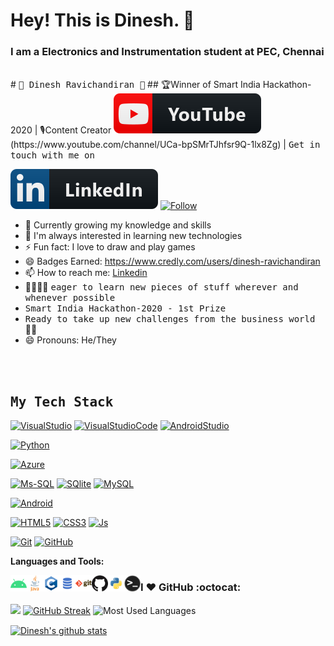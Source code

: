 # Hey! This is Dinesh. 👋
### I am a Electronics and Instrumentation student at PEC, Chennai
<br>
# <samp> 🤖 Dinesh Ravichandiran  🤖</samp>
##  🏆Winner of Smart India Hackathon-2020 | 🎙Content Creator <img src="https://raw.githubusercontent.com/8bithemant/8bithemant/master/svg/streaming/youtube.svg" >(https://www.youtube.com/channel/UCa-bpSMrTJhfsr9Q-1lx8Zg) | 
<samp> Get in touch with me on </samp> 

[<img src="https://raw.githubusercontent.com/8bithemant/8bithemant/master/svg/social/linkedin.svg" >](https://www.linkedin.com/in/dinesh-ravichandiran)
[![Follow](https://img.shields.io/twitter/follow/DINESHR0808?color=1DA1F2&logo=twitter&style=for-the-badge)](https://twitter.com/intent/follow?original_referer=https%3A%2F%2Fgithub.com%2FDINESHR0808&screen_name=DINESHR0808)


- 🔭 Currently growing my knowledge and skills
- 📱  I'm always interested in learning new technologies
- ⚡ Fun fact: I love to draw and play games
- 😄 Badges Earned: https://www.credly.com/users/dinesh-ravichandiran
- 📫 How to reach me: [Linkedin](https://www.linkedin.com/in/dinesh-ravichandiran/)
- 🤹‍♂️🤹‍♂️ <samp> eager to learn new pieces of stuff wherever and whenever possible </samp>
- <samp> Smart India Hackathon-2020 - 1st Prize </samp>
- <samp> Ready to take up new challenges from the business world </samp>🐱‍🏍
- 😄 Pronouns: He/They
<br><br>
<br />

[youtube]: https://www.youtube.com/channel/UCa-bpSMrTJhfsr9Q-1lx8Zg

## <samp>My Tech Stack </samp>


[![VisualStudio](https://img.shields.io/badge/-VisualStudio-black?style=flat&logo=visual-studio&link=https://github.com/dineshravichandiran&logoColor=522D91)](https://github.com/dineshravichandiran)
[![VisualStudioCode](https://img.shields.io/badge/-VisualStudioCode-black?style=flat&logo=visual-studio-code&link=https://github.com/dineshravichandiran&logoColor=007ACC)](https://github.com/dineshravichandiran)
[![AndroidStudio](https://img.shields.io/badge/-AndroidStudio-black?style=flat&logo=android-studio&link=https://github.com/dineshravichandiran)](https://github.com/dineshravichandiran)

[![Python](https://img.shields.io/badge/-Python-black?style=flat&logo=python&link=https://github.com/dineshravichandiran)](https://github.com/dineshravichandiran) 


[![Azure](https://img.shields.io/badge/-MicrosoftAzure-black?style=flat&logo=microsoft-azure&link=https://github.com/dineshravichandiran)](https://github.com/dineshravichandiran)

[![Ms-SQL](https://img.shields.io/badge/-MicrosoftSQLServer-black?style=flat&logo=microsoft-sql-server&link=https://github.com/dineshravichandiran)](https://github.com/dineshravichandiran)
[![SQlite](https://img.shields.io/badge/-SQLite-black?style=flat&logo=SQLite&link=https://github.com/dineshravichandiran)](https://github.com/dineshravichandiran)
[![MySQL](https://img.shields.io/badge/-MySQL-black?style=flat&logo=mysql&link=https://github.com/dineshravichandiran)](https://github.com/dineshravichandiran) 


[![Android](https://img.shields.io/badge/-Android-black?style=flat&logo=Android&logowidth=20&link=https://github.com/dineshravichandiran)](https://github.com/dineshravichandiran)


[![HTML5](https://img.shields.io/badge/-HTML5-E34F26?style=flat&logo=html5&logoColor=white&link=https://github.com/dineshravichandiran)](https://github.com/dineshravichandiran) [![CSS3](https://img.shields.io/badge/-CSS3-1572B6?style=flat&logo=css3&link=https://github.com/dineshravichandiran)](https://github.com/dineshravichandiran) [![Js](https://img.shields.io/badge/-Javascript-black?style=flat&logo=javascript&link=https://github.com/dineshravichandiran)](https://github.com/dineshravichandiran)

[![Git](https://img.shields.io/badge/-Git-black?style=flat&logo=git&link=https://github.com/dineshravichandiran)](https://github.com/dineshravichandiran) [![GitHub](https://img.shields.io/badge/-GitHub-181717?style=flat&logo=github&link=https://github.com/dineshravichandiran)](https://github.com/dineshravichandiran)



**Languages and Tools:**  

<img align="left" alt="Android SDK" width="26px" src="https://raw.githubusercontent.com/github/explore/80688e429a7d4ef2fca1e82350fe8e3517d3494d/topics/android/android.png" />
<img align="left" alt="Java" width="26px" src="https://raw.githubusercontent.com/github/explore/80688e429a7d4ef2fca1e82350fe8e3517d3494d/topics/java/java.png" />
<img align="left" alt="C" width="26px" src="https://raw.githubusercontent.com/github/explore/78df643247d429f6cc873026c0622819ad797942/topics/c/c.png" />
<!-- <img align="left" alt="HTML5" width="26px" src="https://raw.githubusercontent.com/github/explore/80688e429a7d4ef2fca1e82350fe8e3517d3494d/topics/html/html.png" /> -->
<!-- <img align="left" alt="CSS3" width="26px" src="https://raw.githubusercontent.com/github/explore/80688e429a7d4ef2fca1e82350fe8e3517d3494d/topics/css/css.png" /> -->
<img align="left" alt="SQL" width="26px" src="https://raw.githubusercontent.com/github/explore/80688e429a7d4ef2fca1e82350fe8e3517d3494d/topics/sql/sql.png" />
<img align="left" alt="Git" width="26px" src="https://raw.githubusercontent.com/github/explore/80688e429a7d4ef2fca1e82350fe8e3517d3494d/topics/git/git.png" />
<img align="left" alt="GitHub" width="26px" src="https://raw.githubusercontent.com/github/explore/78df643247d429f6cc873026c0622819ad797942/topics/github/github.png" />
<img align="left" alt="Python" width="26px" src="https://raw.githubusercontent.com/github/explore/80688e429a7d4ef2fca1e82350fe8e3517d3494d/topics/python/python.png" />
<img align="left" alt="Terminal" width="26px" src="https://raw.githubusercontent.com/github/explore/80688e429a7d4ef2fca1e82350fe8e3517d3494d/topics/terminal/terminal.png" />


### I :heart: GitHub :octocat:

[<img src="https://github-profile-trophy.vercel.app/?username=dineshravichandiran&row=2&column=3" />](https://github.com/ryo-ma/github-profile-trophy)
[![GitHub Streak](https://github-readme-streak-stats.herokuapp.com/?user=dineshravichandiran&theme=dark)](https://github.com/DenverCoder1/github-readme-streak-stats)
![Most Used Languages](https://github-readme-stats.vercel.app/api/top-langs/?username=dineshravichandiran&layout=compact&theme=vision-friendly-dark)

<a href="https://github.com/dineshravichandiran/github-readme-stats">
  <img align="center" src="https://github-readme-stats-lac.vercel.app/api?username=dineshravichandiran&show_icons=true&count_private=true&theme=algolia" alt=" Dinesh's github stats" />
</a>

